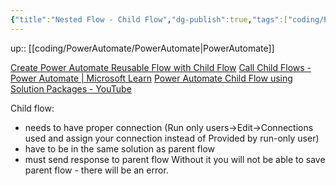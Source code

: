 ```yaml
---
{"title":"Nested Flow - Child Flow","dg-publish":true,"tags":["coding/PowerAutomate"],"language":"en","permalink":"/coding/power-automate/nested-flow-child-flow/","dgPassFrontmatter":true}
---
```


up:: [[coding/PowerAutomate/PowerAutomate\|PowerAutomate]]

[Create Power Automate Reusable Flow with Child Flow](https://www.youtube.com/watch?v=PMYWUKF3TLA)
[Call Child Flows - Power Automate | Microsoft Learn](https://learn.microsoft.com/en-us/power-automate/create-child-flows)
[Power Automate Child Flow using Solution Packages - YouTube](https://www.youtube.com/watch?v=DLhwnZ5JRvE)

Child flow:
- needs to have proper connection (Run only users->Edit->Connections used and assign your connection instead of Provided by run-only user)
- have to be in the same solution as parent flow
- must send response to parent flow
Without it you will not be able to save parent flow - there will be an error.
